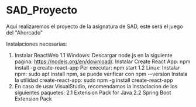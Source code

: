 # SAD_Proyecto
Aquí realizaremos el proyecto de la asignatura de SAD, este será el juego del "Ahorcado"

Instalaciones necesarias:
1. Instalar ReactWeb
 1.1 Windows: Descargar node.js en la siguiente pagina: https://nodejs.org/en/download/.
              Instalar Create React App: npm install -g create-react-app
              Per executar: npm start
 1.2 Linux: Instalar npm: sudo apt install npm, se puede verificar con npm --version
            Instala la utilidad create-react-app: sudo npm -g install create-react-app
2. En caso de usar VisualStudio, recomendamos la instaclacion de los siguientes paquetes:
    2.1 Extension Pack for Java
    2.2 Spring Boot Extension Pack

